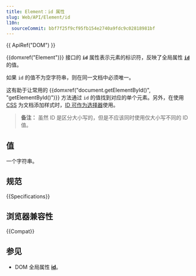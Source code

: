 ```yaml
---
title: Element：id 属性
slug: Web/API/Element/id
l10n:
  sourceCommit: bbf7f25f9cf95fb154e2740a9fdc9c02818981bf
---
```


{{ ApiRef("DOM") }}

{{domxref("Element")}} 接口的 **`id`** 属性表示元素的标识符，反映了全局属性 [**`id`**](/zh-CN/docs/Web/HTML/Global_attributes/id) 的值。

如果 `id` 的值不为空字符串，则在同一文档中必须唯一。

这有助于让常用的 {{domxref("document.getElementById()", "getElementById()")}} 方法通过 `id` 的值找到对应的单个元素。另外，在使用 [CSS](/zh-CN/docs/Web/CSS) 为文档添加样式时，[ID 可作为选择器](/zh-CN/docs/Web/CSS/ID_selectors)使用。

> **备注：** 虽然 ID 是区分大小写的，但是不应该同时使用仅大小写不同的 ID 值。

## 值

一个字符串。

## 规范

{{Specifications}}

## 浏览器兼容性

{{Compat}}

## 参见

- DOM 全局属性 [**id**](/zh-CN/docs/Web/HTML/Global_attributes/id)。
